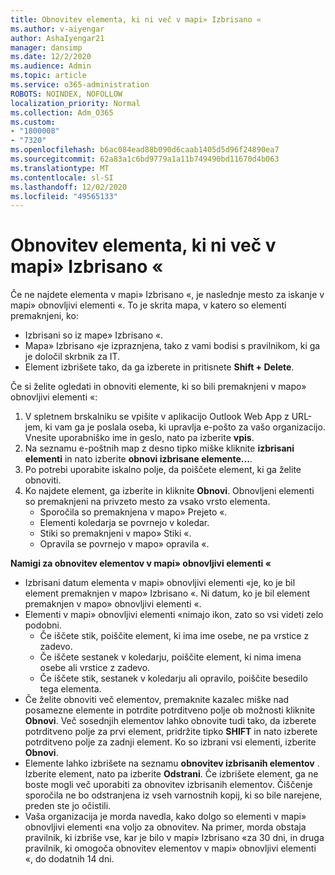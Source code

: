 ```yaml
---
title: Obnovitev elementa, ki ni več v mapi» Izbrisano «
ms.author: v-aiyengar
author: AshaIyengar21
manager: dansimp
ms.date: 12/2/2020
ms.audience: Admin
ms.topic: article
ms.service: o365-administration
ROBOTS: NOINDEX, NOFOLLOW
localization_priority: Normal
ms.collection: Adm_O365
ms.custom:
- "1800008"
- "7320"
ms.openlocfilehash: b6ac084ead88b090d6caab1405d5d96f24890ea7
ms.sourcegitcommit: 62a83a1c6bd9779a1a11b749490bd11670d4b063
ms.translationtype: MT
ms.contentlocale: sl-SI
ms.lasthandoff: 12/02/2020
ms.locfileid: "49565133"
---
```

# <a name="recover-an-item-thats-no-longer-in-your-deleted-items-folder"></a>Obnovitev elementa, ki ni več v mapi» Izbrisano «

Če ne najdete elementa v mapi» Izbrisano «, je naslednje mesto za iskanje v mapi» obnovljivi elementi «. To je skrita mapa, v katero so elementi premaknjeni, ko:
- Izbrisani so iz mape» Izbrisano «.
- Mapa» Izbrisano «je izpraznjena, tako z vami bodisi s pravilnikom, ki ga je določil skrbnik za IT.
- Element izbrišete tako, da ga izberete in pritisnete **Shift + Delete**.

Če si želite ogledati in obnoviti elemente, ki so bili premaknjeni v mapo» obnovljivi elementi «:
1. V spletnem brskalniku se vpišite v aplikacijo Outlook Web App z URL-jem, ki vam ga je poslala oseba, ki upravlja e-pošto za vašo organizacijo. Vnesite uporabniško ime in geslo, nato pa izberite **vpis**.
1. Na seznamu e-poštnih map z desno tipko miške kliknite **izbrisani elementi** in nato izberite **obnovi izbrisane elemente...**.
1. Po potrebi uporabite iskalno polje, da poiščete element, ki ga želite obnoviti.
1. Ko najdete element, ga izberite in kliknite **Obnovi**.
   Obnovljeni elementi so premaknjeni na privzeto mesto za vsako vrsto elementa.
    - Sporočila so premaknjena v mapo» Prejeto «.
    - Elementi koledarja se povrnejo v koledar.
    - Stiki so premaknjeni v mapo» Stiki «.
    - Opravila se povrnejo v mapo» opravila «.

**Namigi za obnovitev elementov v mapi» obnovljivi elementi «**

- Izbrisani datum elementa v mapi» obnovljivi elementi «je, ko je bil element premaknjen v mapo» Izbrisano «. Ni datum, ko je bil element premaknjen v mapo» obnovljivi elementi «.
- Elementi v mapi» obnovljivi elementi «nimajo ikon, zato so vsi videti zelo podobni.
    - Če iščete stik, poiščite element, ki ima ime osebe, ne pa vrstice z zadevo.
    - Če iščete sestanek v koledarju, poiščite element, ki nima imena osebe ali vrstice z zadevo.
    - Če iščete stik, sestanek v koledarju ali opravilo, poiščite besedilo tega elementa.
- Če želite obnoviti več elementov, premaknite kazalec miške nad posamezne elemente in potrdite potrditveno polje ob možnosti kliknite **Obnovi**. Več sosednjih elementov lahko obnovite tudi tako, da izberete potrditveno polje za prvi element, pridržite tipko **SHIFT** in nato izberete potrditveno polje za zadnji element. Ko so izbrani vsi elementi, izberite **Obnovi**.
- Elemente lahko izbrišete na seznamu **obnovitev izbrisanih elementov** . Izberite element, nato pa izberite **Odstrani**. Če izbrišete element, ga ne boste mogli več uporabiti za obnovitev izbrisanih elementov. Čiščenje sporočila ne bo odstranjena iz vseh varnostnih kopij, ki so bile narejene, preden ste jo očistili.
- Vaša organizacija je morda navedla, kako dolgo so elementi v mapi» obnovljivi elementi «na voljo za obnovitev. Na primer, morda obstaja pravilnik, ki izbriše vse, kar je bilo v mapi» Izbrisano «za 30 dni, in druga pravilnik, ki omogoča obnovitev elementov v mapi» obnovljivi elementi «, do dodatnih 14 dni.

